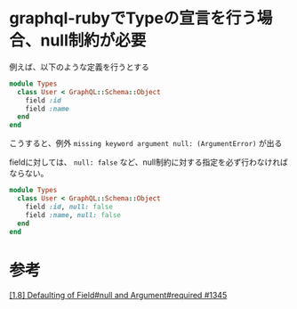 # graphql-rubyでTypeの宣言を行う場合、null制約が必要

例えば、以下のような定義を行うとする

```ruby
module Types
  class User < GraphQL::Schema::Object
    field :id
    field :name
  end
end
```

こうすると、例外 `missing keyword argument null: (ArgumentError)` が出る

fieldに対しては、 `null: false` など、null制約に対する指定を必ず行わなければならない。

```ruby
module Types
  class User < GraphQL::Schema::Object
    field :id, null: false
    field :name, null: false
  end
end
```

# 参考

[[1.8] Defaulting of Field#null and Argument#required #1345
](https://github.com/rmosolgo/graphql-ruby/issues/1345)
